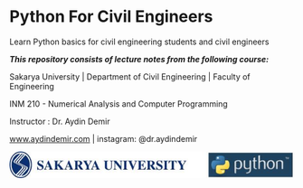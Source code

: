 # Python For Civil Engineers
Learn Python basics for civil engineering students and civil engineers

***This repository consists of lecture notes from the following course:***

Sakarya University | Department of Civil Engineering | Faculty of Engineering

INM 210 - Numerical Analysis and Computer Programming

Instructor : Dr. Aydin Demir

www.aydindemir.com | instagram: @dr.aydindemir

<img src="./Figures/SAUyatay2logo1.jpg" align="left"/> <br> 
<br> 
